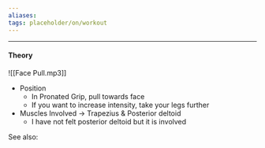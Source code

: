 ```yaml
---
aliases:
tags: placeholder/on/workout 
---
```

---


#### Theory 
![[Face Pull.mp3]]
- Position 
	- In Pronated Grip, pull towards face
	- If you want to increase intensity, take your legs further 
- Muscles Involved → Trapezius & Posterior deltoid
	- I have not felt posterior deltoid but it is involved

See also:


